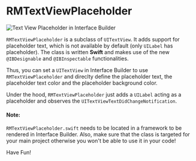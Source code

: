 # RMTextViewPlaceholder

![Text View Placeholder in Interface Builder](https://github.com/Ra1phM/RMTextViewPlaceholder/ScreenShot_IB_1.png "Text View Placeholder in Interface Builder")

`RMTextViewPlaceholder` is a subclass of `UITextView`. It adds support for placeholder text, which is not available by default (only `UILabel` has placeholder). The class is written **Swift** and makes use of the new `@IBDesignable` and `@IBInspectable` functionalities.

Thus, you can set a `UITextView` in Interface Builder to use `RMTextViewPlaceholder` and direclty define the placeholder text, the placeholder text color and the placeholder background color.

Under the hood, `RMTextViewPlaceholder` just adds a `UILabel` acting as a placeholder and observes the `UITextViewTextDidChangeNotification`.

#### Note:

`RMTextViewPlaceholder.swift` needs to be located in a framework to be rendered in Interface Builder. Also, make sure that the class is targeted for your main project otherwise you won't be able to use it in your code!



Have Fun!